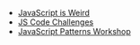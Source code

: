 * [JavaScript is Weird](https://www.youtube.com/watch?v=pZUTdw6zcck)
* [JS Code Challenges](https://jscodechallenges.vercel.app/)
* [JavaScript Patterns Workshop](https://javascriptpatterns.vercel.app/patterns)